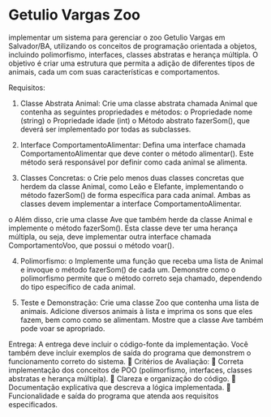 # Getulio Vargas Zoo
 implementar um sistema para gerenciar o zoo Getulio Vargas em Salvador/BA, utilizando os conceitos de programação orientada a objetos, incluindo polimorfismo, interfaces, classes abstratas e herança múltipla. O objetivo é criar uma estrutura que permita a adição de diferentes tipos de animais, cada um com suas características e comportamentos. 

Requisitos:
1. Classe Abstrata Animal: Crie uma classe abstrata chamada Animal que contenha
as seguintes propriedades e métodos:
o Propriedade nome (string)
o Propriedade idade (int)
o Método abstrato fazerSom(), que deverá ser implementado por todas as
subclasses.


3. Interface ComportamentoAlimentar: Defina uma interface chamada
ComportamentoAlimentar que deve conter o método alimentar(). Este método será
responsável por definir como cada animal se alimenta.


5. Classes Concretas:
o Crie pelo menos duas classes concretas que herdem da classe Animal,
como Leão e Elefante, implementando o método fazerSom() de forma
específica para cada animal. Ambas as classes devem implementar a
interface ComportamentoAlimentar.

o Além disso, crie uma classe Ave que também herde da classe Animal e
implemente o método fazerSom(). Esta classe deve ter uma herança
múltipla, ou seja, deve implementar outra interface chamada
ComportamentoVoo, que possui o método voar().


4. Polimorfismo:
o Implemente uma função que receba uma lista de Animal e invoque o método
fazerSom() de cada um. Demonstre como o polimorfismo permite que o
método correto seja chamado, dependendo do tipo específico de cada
animal.

5. Teste e Demonstração:
Crie uma classe Zoo que contenha uma lista de animais. Adicione diversos
animais à lista e imprima os sons que eles fazem, bem como como se
alimentam. Mostre que a classe Ave também pode voar se apropriado.

Entrega: A entrega deve incluir o código-fonte da implementação. Você também deve
incluir exemplos de saída do programa que demonstrem o funcionamento correto do
sistema.
 Critérios de Avaliação:
 Correta implementação dos conceitos de POO (polimorfismo, interfaces, classes
abstratas e herança múltipla).
 Clareza e organização do código.
 Documentação explicativa que descreva a lógica implementada.
 Funcionalidade e saída do programa que atenda aos requisitos especificados. 


